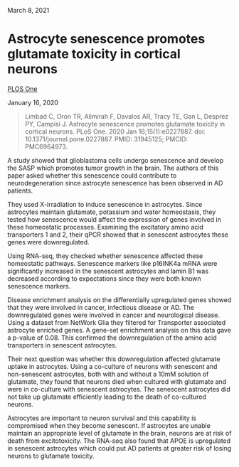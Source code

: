 March 8, 2021

# Astrocyte senescence promotes glutamate toxicity in cortical neurons

[PLOS One](https://journals.plos.org/plosone/article?id=10.1371/journal.pone.0227887)

January 16, 2020

> Limbad C, Oron TR, Alimirah F, Davalos AR, Tracy TE, Gan L, Desprez PY,
> Campisi J. Astrocyte senescence promotes glutamate toxicity in cortical
> neurons. PLoS One. 2020 Jan 16;15(1):e0227887. doi:
> 10.1371/journal.pone.0227887. PMID: 31945125; PMCID: PMC6964973.

A study showed that glioblastoma cells undergo senescence and develop the SASP
which promotes tumor growth in the brain. The authors of this paper asked
whether this senescence could contribute to neurodegeneration since astrocyte
senescence has been observed in AD patients.

They used X-irradiation to induce senescence in astrocytes. Since astrocytes
maintain glutamate, potassium and water homeostasis, they tested how senescence
would affect the expression of genes involved in these homeostatic processes.
Examining the excitatory amino acid transporters 1 and 2, their qPCR showed that
in senescent astrocytes these genes were downregulated.

Using RNA-seq, they checked whether senescence affected these homeostatic
pathways. Senescence markers like p16INK4a mRNA were significantly increased in
the senescent astrocytes and lamin B1 was decreased according to expectations
since they were both known senescence markers.

Disease enrichment analysis on the differentially upregulated genes showed that
they were involved in cancer, infectious disease or AD. The downregulated genes
were involved in cancer and neurological disease. Using a dataset from NetWork
Glia they filtered for Transporter associated astrocyte enriched genes. A
gene-set enrichment analysis on this data gave a p-value of 0.08. This confirmed
the downregulation of the amino acid transporters in senescent astrocytes.

Their next question was whether this downregulation affected glutamate uptake in
astrocytes. Using a co-culture of neurons with senescent and non-senescent
astrocytes, both with and without a 10mM solution of glutamate, they found that
neurons died when cultured with glutamate and were in co-culture with senescent
astrocytes. The senescent astrocytes did not take up glutamate efficiently
leading to the death of co-cultured neurons.

Astrocytes are important to neuron survival and this capability is compromised
when they become senescent. If astrocytes are unable maintain an appropriate
level of glutamate in the brain, neurons are at risk of death from
excitotoxicity. The RNA-seq also found that APOE is upregulated in senescent
astrocytes which could put AD patients at greater risk of losing neurons to
glutamate toxicity.

